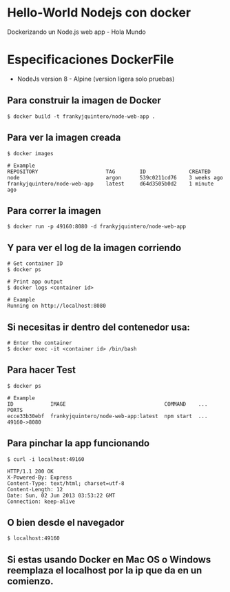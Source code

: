 # Hello-World Nodejs con docker
Dockerizando un Node.js web app - Hola Mundo

# Especificaciones DockerFile
* NodeJs version 8 - Alpine (version ligera solo pruebas)



## Para construir la imagen de Docker

    $ docker build -t frankyjquintero/node-web-app .

## Para ver la imagen creada

    $ docker images

    # Example
    REPOSITORY                      TAG        ID              CREATED
    node                            argon      539c0211cd76    3 weeks ago
    frankyjquintero/node-web-app    latest     d64d3505b0d2    1 minute ago


## Para correr la imagen

    $ docker run -p 49160:8080 -d frankyjquintero/node-web-app

## Y para ver el log de la imagen corriendo

    # Get container ID
    $ docker ps

    # Print app output
    $ docker logs <container id>

    # Example
    Running on http://localhost:8080

## Si necesitas ir dentro del contenedor usa:

    # Enter the container
    $ docker exec -it <container id> /bin/bash

## Para hacer Test

    $ docker ps

    # Example
    ID            IMAGE                                COMMAND    ...   PORTS
    ecce33b30ebf  frankyjquintero/node-web-app:latest  npm start  ...   49160->8080


## Para pinchar la app funcionando

    $ curl -i localhost:49160

    HTTP/1.1 200 OK
    X-Powered-By: Express
    Content-Type: text/html; charset=utf-8
    Content-Length: 12
    Date: Sun, 02 Jun 2013 03:53:22 GMT
    Connection: keep-alive

## O bien desde el navegador

    $ localhost:49160

## Si estas usando Docker en Mac OS o Windows reemplaza el localhost por la ip que da en un comienzo.
